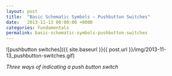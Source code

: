 ```yaml
---
layout: post
title:  "Basic Schematic Symbols — Pushbutton Switches"
date:   2013-11-13 00:00:00 +0000
categories: Fundamentals
permalink: basic-schematic-symbols-pushbutton-switches
---
```


![pushbutton switches]({{ site.baseurl }}{{ post.url }}/img/2013-11-13_pushbutton-switches.gif)

<em>Three ways of indicating a push button switch</em>

